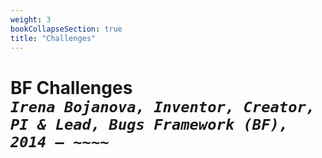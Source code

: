```yaml
---
weight: 3
bookCollapseSection: true
title: "Challenges"
---
```

# BF Challenges <br/>_`Irena Bojanova, Inventor, Creator, PI & Lead, Bugs Framework (BF), 2014 – ~~~~`_